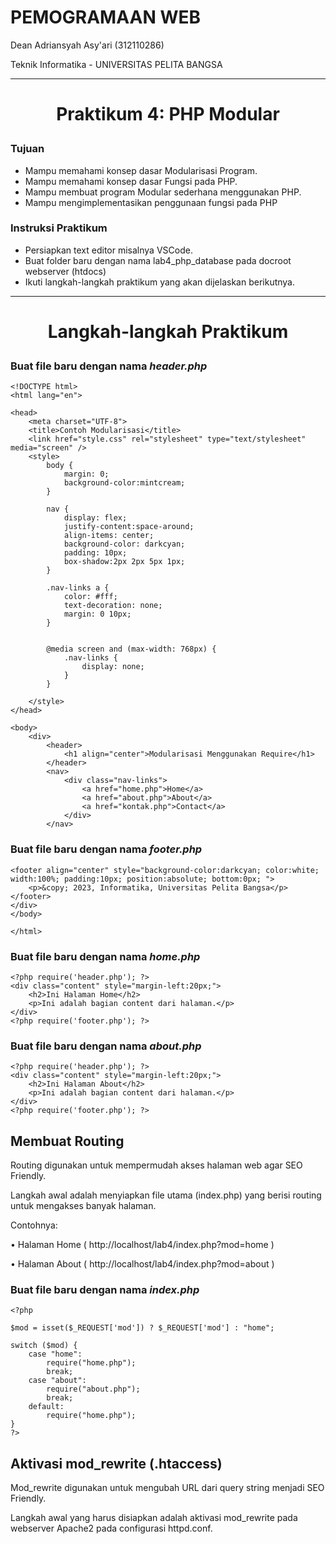 # PEMOGRAMAAN WEB
Dean Adriansyah Asy'ari (312110286)

Teknik Informatika - UNIVERSITAS PELITA BANGSA

---
# <p align="center">Praktikum 4: PHP Modular</p>

### Tujuan
* Mampu memahami konsep dasar Modularisasi Program.
* Mampu memahami konsep dasar Fungsi pada PHP.
* Mampu membuat program Modular sederhana menggunakan PHP.
* Mampu mengimplementasikan penggunaan fungsi pada PHP

### Instruksi Praktikum
* Persiapkan text editor misalnya VSCode.
* Buat folder baru dengan nama lab4_php_database pada docroot webserver (htdocs)
* Ikuti langkah-langkah praktikum yang akan dijelaskan berikutnya.


---
# <p align="center">Langkah-langkah Praktikum</p>
### Buat file baru dengan nama _header.php_
```
<!DOCTYPE html>
<html lang="en">

<head>
    <meta charset="UTF-8">
    <title>Contoh Modularisasi</title>
    <link href="style.css" rel="stylesheet" type="text/stylesheet" media="screen" />
    <style>
        body {
            margin: 0;
            background-color:mintcream;
        }

        nav {
            display: flex;
            justify-content:space-around;
            align-items: center;
            background-color: darkcyan;
            padding: 10px;
            box-shadow:2px 2px 5px 1px;
        }

        .nav-links a {
            color: #fff;
            text-decoration: none;
            margin: 0 10px;
        }


        @media screen and (max-width: 768px) {
            .nav-links {
                display: none;
            }
        }

    </style>
</head>

<body>
    <div>
        <header>
            <h1 align="center">Modularisasi Menggunakan Require</h1>
        </header>
        <nav>
            <div class="nav-links">
                <a href="home.php">Home</a>
                <a href="about.php">About</a>
                <a href="kontak.php">Contact</a>
            </div>
        </nav>
```

### Buat file baru dengan nama _footer.php_
```
<footer align="center" style="background-color:darkcyan; color:white; width:100%; padding:10px; position:absolute; bottom:0px; ">
    <p>&copy; 2023, Informatika, Universitas Pelita Bangsa</p>
</footer>
</div>
</body>

</html>
```

### Buat file baru dengan nama _home.php_
```
<?php require('header.php'); ?>
<div class="content" style="margin-left:20px;">
    <h2>Ini Halaman Home</h2>
    <p>Ini adalah bagian content dari halaman.</p>
</div>
<?php require('footer.php'); ?>
```

### Buat file baru dengan nama _about.php_
```
<?php require('header.php'); ?>
<div class="content" style="margin-left:20px;">
    <h2>Ini Halaman About</h2>
    <p>Ini adalah bagian content dari halaman.</p>
</div>
<?php require('footer.php'); ?>
```

## Membuat Routing
Routing digunakan untuk mempermudah akses halaman web agar SEO Friendly.

Langkah awal adalah menyiapkan file utama (index.php) yang berisi routing untuk mengakses banyak
halaman.

Contohnya:

• Halaman Home ( http://localhost/lab4/index.php?mod=home )

• Halaman About ( http://localhost/lab4/index.php?mod=about )

### Buat file baru dengan nama _index.php_
```
<?php

$mod = isset($_REQUEST['mod']) ? $_REQUEST['mod'] : "home";

switch ($mod) {
    case "home":
        require("home.php");
        break;
    case "about":
        require("about.php");
        break;
    default:
        require("home.php");
}
?>
```

## Aktivasi mod_rewrite (.htaccess)
Mod_rewrite digunakan untuk mengubah URL dari query string menjadi SEO Friendly.

Langkah awal yang harus disiapkan adalah aktivasi mod_rewrite pada webserver Apache2 pada
configurasi httpd.conf.


